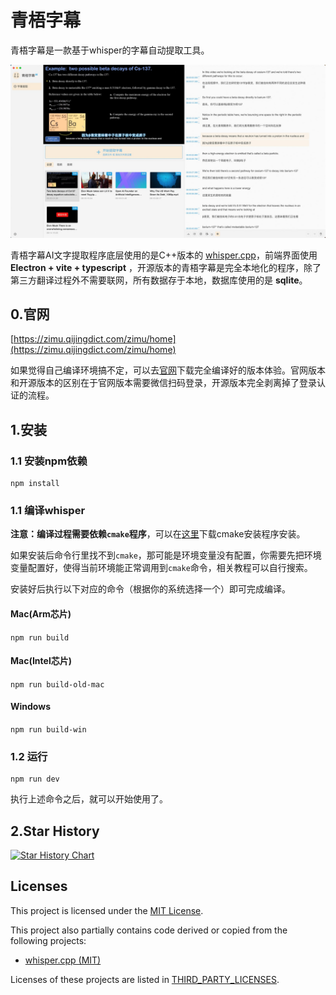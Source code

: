 # 青梧字幕

青梧字幕是一款基于whisper的字幕自动提取工具。

![](./main-preview.jpg)

青梧字幕AI文字提取程序底层使用的是C++版本的 [whisper.cpp](https://github.com/ggerganov/whisper.cpp)，前端界面使用 **Electron + vite + typescript** ，开源版本的青梧字幕是完全本地化的程序，除了第三方翻译过程外不需要联网，所有数据存于本地，数据库使用的是 **sqlite**。

## 0.官网

[https://zimu.qijingdict.com/zimu/home](https://zimu.qijingdict.com/zimu/home)

如果觉得自己编译环境搞不定，可以去[官网](https://zimu.qijingdict.com/zimu/download-software)下载完全编译好的版本体验。官网版本和开源版本的区别在于官网版本需要微信扫码登录，开源版本完全剥离掉了登录认证的流程。

## 1.安装


### 1.1 安装npm依赖

```
npm install
```


### 1.1 编译whisper


**注意：编译过程需要依赖`cmake`程序**，可以在[这里](https://cmake.org/download/)下载cmake安装程序安装。

如果安装后命令行里找不到`cmake`，那可能是环境变量没有配置，你需要先把环境变量配置好，使得当前环境能正常调用到`cmake`命令，相关教程可以自行搜索。

安装好后执行以下对应的命令（根据你的系统选择一个）即可完成编译。


#### Mac(Arm芯片)

```npm run build```

#### Mac(Intel芯片)

```npm run build-old-mac```

#### Windows

```npm run build-win```


### 1.2 运行

```
npm run dev
```

执行上述命令之后，就可以开始使用了。


## 2.Star History

[![Star History Chart](https://api.star-history.com/svg?repos=melon/qingwu-zimu&type=Date)](https://api.star-history.com/svg?repos=melon/qingwu-zimu&type=Date)

## Licenses

This project is licensed under the [MIT License](/LICENSE).

This project also partially contains code derived or copied from the following projects:

- [whisper.cpp (MIT)](https://github.com/ggerganov/whisper.cpp/blob/v1.4.2/LICENSE)

Licenses of these projects are listed in [THIRD_PARTY_LICENSES](/THIRD_PARTY_LICENSES).
